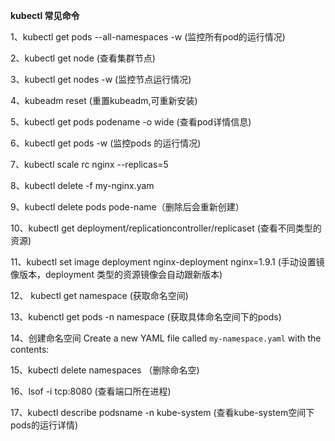 **kubectl 常见命令**

1、kubectl  get pods  --all-namespaces  -w  (监控所有pod的运行情况)

2、kubectl get node (查看集群节点)

3、kubectl get nodes -w (监控节点运行情况)

4、kubeadm reset (重置kubeadm,可重新安装)

5、kubectl get pods  podename  -o wide (查看pod详情信息)

6、kubectl get pods -w (监控pods 的运行情况)

7、kubectl scale rc nginx --replicas=5

8、kubectl delete -f my-nginx.yam

9、kubectl delete pods pode-name（删除后会重新创建）

10、kubectl get deployment/replicationcontroller/replicaset (查看不同类型的资源)

11、kubectl set image deployment nginx-deployment nginx=1.9.1 (手动设置镜像版本，deployment 类型的资源镜像会自动跟新版本)

12、 kubectl get namespace (获取命名空间)

13、kubenctl get pods -n  namespace (获取具体命名空间下的pods)

14、创建命名空间  Create a new YAML file called `my-namespace.yaml` with the contents:

15、kubectl delete namespaces <insert-some-namespace-name> （删除命名空)

16、lsof -i tcp:8080 (查看端口所在进程)

17、kubectl describe podsname -n kube-system  (查看kube-system空间下pods的运行详情)
